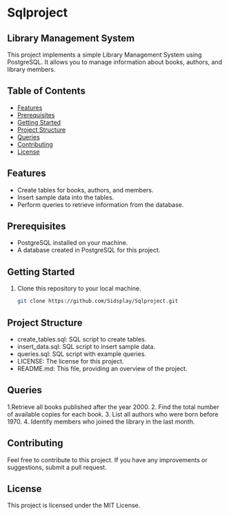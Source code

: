 # Sqlproject

## Library Management System

This project implements a simple Library Management System using PostgreSQL. It allows you to manage information about books, authors, and library members.

## Table of Contents
- [Features](#features)
- [Prerequisites](#prerequisites)
- [Getting Started](#getting-started)
- [Project Structure](#project-structure)
- [Queries](#queries)
- [Contributing](#contributing)
- [License](#license)

## Features
- Create tables for books, authors, and members.
- Insert sample data into the tables.
- Perform queries to retrieve information from the database.

## Prerequisites
- PostgreSQL installed on your machine.
- A database created in PostgreSQL for this project.

## Getting Started
1. Clone this repository to your local machine.

   ```bash
   git clone https://github.com/Sidsplay/Sqlproject.git
## Project Structure
- create_tables.sql: SQL script to create tables.
- insert_data.sql: SQL script to insert sample data.
- queries.sql: SQL script with example queries.
- LICENSE: The license for this project.
- README.md: This file, providing an overview of the project.

## Queries
1.Retrieve all books published after the year 2000.
2. Find the total number of available copies for each book.
3. List all authors who were born before 1970.
4. Identify members who joined the library in the last month.

## Contributing
Feel free to contribute to this project. If you have any improvements or suggestions, submit a pull request.

## License
This project is licensed under the MIT License.
